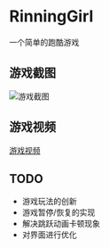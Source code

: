 # RinningGirl
一个简单的跑酷游戏

## 游戏截图

![游戏截图](http://7wy477.com1.z0.glb.clouddn.com/qinyuanpei_imgs_跑酷游戏展示.jpg)

## 游戏视频

[游戏视频](http://v.qq.com/page/h/v/m/h0148idqhvm.html)

## TODO
* 游戏玩法的创新
* 游戏暂停/恢复的实现
* 解决跳跃动画卡顿现象
* 对界面进行优化
